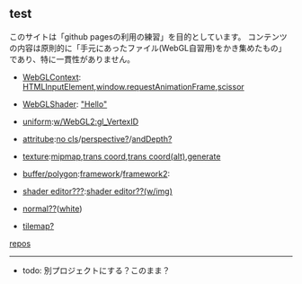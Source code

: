 ## test
このサイトは「github pagesの利用の練習」を目的としています。
コンテンツの内容は原則的に「手元にあったファイル(WebGL自習用)をかき集めたもの」であり、特に一貫性がありません。
+ [WebGLContext](junk/short01.html): [HTMLInputElement](junk/short01.1.html),[window.requestAnimationFrame](junk/short01.2.html),[scissor](junk/short02.html)
+ [WebGLShader](junk/short03.html): ["Hello"](junk/short08.html)

+ [uniform](junk/short03.1.html):[w/WebGL2:gl_VertexID](junk/short03.2.html)
+ [attritube](junk/short04.html):[no cls](junk/short04.1.html)/[perspective?](junk/short04.2.html)/[andDepth?](junk/short04.3.html)
+ [texture](junk/short05.html):[mipmap](junk/short05.1.html),[trans coord](junk/short05.2.html),[trans coord(alt)](junk/short05.3.html),[generate](junk/short09.html)
+ [buffer/polygon](junk/short06.html):[framework](junk/short07.html)/[framework2](junk/short12.html):

+ [shader editor???](junk/short11.html):[shader editor??(w/img)](junk/short11.1.html)
+ [normal??](junk/short10.html)([white](junk/short10.1.html))
+ [tilemap?](tilemaps/mapwebgl.html)

[repos](https://github.com/diska/diska.github.io)

----
- todo: 別プロジェクトにする？このまま？
